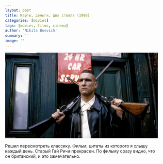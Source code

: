 ```yaml
---
layout: post
title: Карты, деньги, два ствола (1998)
categories: [movies]
tags: [movies, films, cinema]
author: 'Nikita Buevich'
summary: ''
image: ''
---
```


<img class="poster" src="/static/blog/posters/lock-stock-and-two-smoking-barrels.jpg" alt="Lock, stock and two smoking barrels">  

Решил пересмотреть классику. Фильм, цитаты из которого я слышу каждый день. Старый Гай Ричи прекрасен. По фильму сразу видно, что он британский, и это замечательно.

